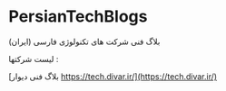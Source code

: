 # PersianTechBlogs
بلاگ فنی شرکت های تکنولوژی فارسی (ایران)

لیست شرکتها :
 
[بلاگ فنی دیوار https://tech.divar.ir/](https://tech.divar.ir/)
